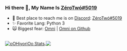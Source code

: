 ### Hi there 👋, My Name Is [ZéroTwó#5019](https://discord.com/users/210428907386699777)
  - 📕 Best place to reach me is on [Discord](https://discordapp.com):  [ZéroTwó#5019](https://discord.com/users/210428907386699777)
  - ✨ Favorite Lang: Python 3
  - 🙀 Biggest fear: [Omni](https://discord.com/users/223111553891827722) | [Omni on Github](https://github.com/omnibus661) 
  <br>
<a href="https://github.com/exploit">
  <img align="center" src="https://github-readme-stats.vercel.app/api?username=oOHiyoriOo&show_icons=true&include_all_commits=true&show_icons=true&title_color=ff00ff&icon_color=7c00ff&text_color=9f9f9f&bg_color=252525" alt="oOHiyoriOo Stats" />
</a>
<a href="https://github.com/exploit?tab=repositories">
  <img align="center" src="https://github-readme-stats.vercel.app/api/top-langs/?username=oOHiyoriOo&layout=compact&show_icons=true&title_color=ff00ff&icon_color=7c00ff&text_color=9f9f9f&bg_color=252525" />
</a>
